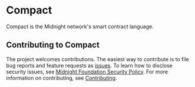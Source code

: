 # Compact

Compact is the Midnight network's smart contract language.

## Contributing to Compact

The project welcomes contributions.  The easiest way to contribute is to file bug reports and feature requests as [issues](https://github.com/midnightntwrk/compact/issues).  To learn how to disclose security issues, see [Midnight Foundation Security Policy](SECURITY.md).  For more information on contributing, see [Contributing](CONTRIBUTING.md).
